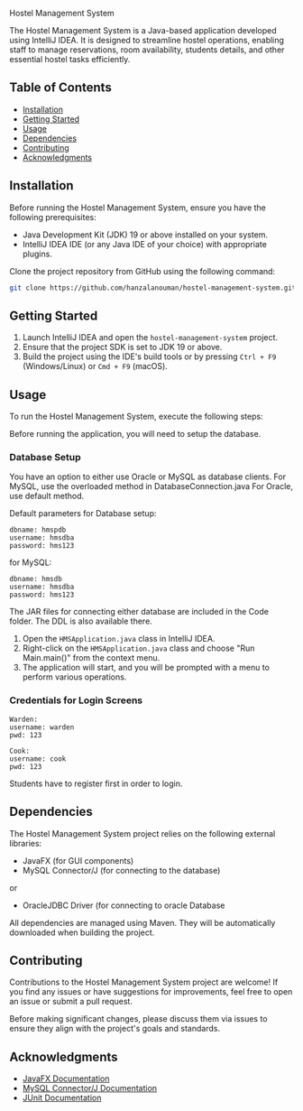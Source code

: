 Hostel Management System 

The Hostel Management System is a Java-based application developed using IntelliJ IDEA. It is designed to streamline hostel operations, enabling staff to manage reservations, room availability, students details, and other essential hostel tasks efficiently. 

## Table of Contents 

- [Installation](#installation)
- [Getting Started](#getting-started)
- [Usage](#usage)
- [Dependencies](#dependencies)
- [Contributing](#contributing)
- [Acknowledgments](#acknowledgments) 

## Installation 

Before running the Hostel Management System, ensure you have the following prerequisites: 

- Java Development Kit (JDK) 19 or above installed on your system.
- IntelliJ IDEA IDE (or any Java IDE of your choice) with appropriate plugins. 

Clone the project repository from GitHub using the following command: 

```bash
git clone https://github.com/hanzalanouman/hostel-management-system.git
``` 

## Getting Started 

1. Launch IntelliJ IDEA and open the `hostel-management-system` project.
2. Ensure that the project SDK is set to JDK 19 or above.
3. Build the project using the IDE's build tools or by pressing `Ctrl + F9` (Windows/Linux) or `Cmd + F9` (macOS). 


## Usage 

To run the Hostel Management System, execute the following steps: 

Before running the application, you will need to setup the database.
### Database Setup
You have an option to either use Oracle or MySQL as database clients.
For MySQL, use the overloaded method in DatabaseConnection.java
For Oracle, use default method.

Default parameters for Database setup:
```
dbname: hmspdb
username: hmsdba
password: hms123
```

for MySQL: 

```
dbname: hmsdb
username: hmsdba
password: hms123
```

The JAR files for connecting either database are included in the Code folder. The DDL is also available there.

1. Open the `HMSApplication.java` class in IntelliJ IDEA.
2. Right-click on the `HMSApplication.java` class and choose "Run Main.main()" from the context menu.
3. The application will start, and you will be prompted with a menu to perform various operations.

### Credentials for Login Screens
```
Warden:
username: warden
pwd: 123

Cook:
username: cook
pwd: 123

```

Students have to register first in order to login.

## Dependencies 

The Hostel Management System project relies on the following external libraries: 

- JavaFX (for GUI components)
- MySQL Connector/J (for connecting to the database)

or 

- OracleJDBC Driver (for connecting to oracle Database

All dependencies are managed using Maven. They will be automatically downloaded when building the project.


## Contributing 

Contributions to the Hostel Management System project are welcome! If you find any issues or have suggestions for improvements, feel free to open an issue or submit a pull request. 

Before making significant changes, please discuss them via issues to ensure they align with the project's goals and standards.




## Acknowledgments 

- [JavaFX Documentation](https://openjfx.io/)
- [MySQL Connector/J Documentation](https://dev.mysql.com/doc/connector-j/en/)
- [JUnit Documentation](https://junit.org/junit5/docs/current/user-guide/)
